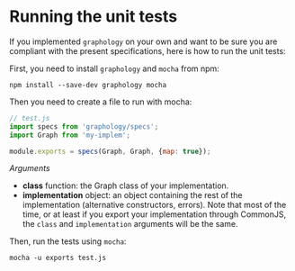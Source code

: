 # Running the unit tests

If you implemented `graphology` on your own and want to be sure you are compliant with the present specifications, here is how to run the unit tests:

First, you need to install `graphology` and `mocha` from npm:

```
npm install --save-dev graphology mocha
```

Then you need to create a file to run with mocha:

```js
// test.js
import specs from 'graphology/specs';
import Graph from 'my-implem';

module.exports = specs(Graph, Graph, {map: true});
```

*Arguments*

* **class** <span class="code">function</span>: the Graph class of your implementation.
* **implementation** <span class="code">object</span>: an object containing the rest of the implementation (alternative constructors, errors). Note that most of the time, or at least if you export your implementation through CommonJS, the `class` and `implementation` arguments will be the same.

Then, run the tests using `mocha`:

```
mocha -u exports test.js
```
